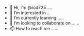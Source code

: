 - 👋 Hi, I’m @rod725 ....
- 👀 I’m interested in ..
- 🌱 I’m currently learning .....
- 💞️ I’m looking to collaborate on ......
- 📫 How to reach me ......

<!---
rod725/rod725 is a ✨ special ✨ repository because its `README.md` (this file) appears on your GitHub profile.
You can click the Preview link to take a look at your changes.
--->

